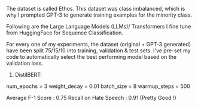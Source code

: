 The dataset is called Ethos. This dataset was class imbalanced, which is why I prompted GPT-3 to generate training examples for the minority class.

Following are the Large Language Models (LLMs)/ Transformers I fine tune from HuggingFace for Sequence Classification.

For every one of my experiments, the dataset (original + GPT-3 generated) have been split 75/15/10 into training, validation & test sets. I've pre-set my code to automatically select the best performing model based on the validation loss.

1. DistilBERT:

num_epochs = 3
weight_decay = 0.01
batch_size = 8
warmup_steps = 500

Average F-1 Score : 0.75
Recall on Hate Speech : 0.91 (Pretty Good !)
